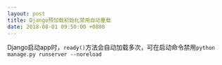 ```yaml
---
layout: post
title: Django预加载初始化禁用自动重载
date: 2018-08-01 09:50:00 +0800
---
```


Django启动app时，`ready()`方法会自动加载多次，可在启动命令禁用`python manage.py runserver --noreload`